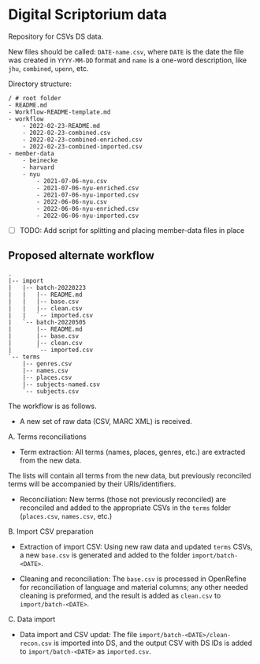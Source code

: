 # Digital Scriptorium data

Repository for CSVs DS data.

New files should be called: `DATE-name.csv`, where `DATE` is the date the file was created in `YYYY-MM-DD` format and `name` is a one-word description, like `jhu`, `combined`, `upenn`, etc.

Directory structure:

```text
/ # root folder
- README.md
- Workflow-README-template.md
- workflow
    - 2022-02-23-README.md
    - 2022-02-23-combined.csv
    - 2022-02-23-combined-enriched.csv
    - 2022-02-23-combined-imported.csv
- member-data
    - beinecke
    - harvard
    - nyu
        - 2021-07-06-nyu.csv
        - 2021-07-06-nyu-enriched.csv
        - 2021-07-06-nyu-imported.csv
        - 2022-06-06-nyu.csv
        - 2022-06-06-nyu-enriched.csv
        - 2022-06-06-nyu-imported.csv
  ```
  
  - [ ] TODO: Add script for splitting and placing member-data files in place


## Proposed alternate workflow

```
.
|-- import
|   |-- batch-20220223
|   |   |-- README.md
|   |   |-- base.csv
|   |   |-- clean.csv
|   |   `-- imported.csv
|   `-- batch-20220505
|       |-- README.md
|       |-- base.csv
|       |-- clean.csv
|       `-- imported.csv
`-- terms
    |-- genres.csv
    |-- names.csv
    |-- places.csv
    |-- subjects-named.csv
    `-- subjects.csv
```

The workflow is as follows.

- A new set of raw data (CSV, MARC XML) is received.

A. Terms reconciliations

- Term extraction: All terms (names, places, genres, etc.) are extracted from
  the new data.

The lists will contain all terms from the new data, but previously reconciled
terms will be accompanied by their URIs/identifiers.

- Reconciliation: New terms (those not previously reconciled) are reconciled
  and added to the appropriate CSVs in the `terms` folder (`places.csv`,
  `names.csv`, etc.)

B. Import CSV preparation

- Extraction of import CSV: Using new raw data and updated `terms` CSVs, a new
  `base.csv` is generated and added to the folder `import/batch-<DATE>`.

- Cleaning and reconciliation: The `base.csv` is processed in OpenRefine for
  reconciliation of language and material columns; any other needed cleaning is
  preformed, and the result is added as `clean.csv` to
  `import/batch-<DATE>`.

C. Data import

- Data import and CSV updat: The file `import/batch-<DATE>/clean-recon.csv` is
  imported into DS, and the output CSV with DS IDs is added to
  `import/batch-<DATE>` as `imported.csv`.
